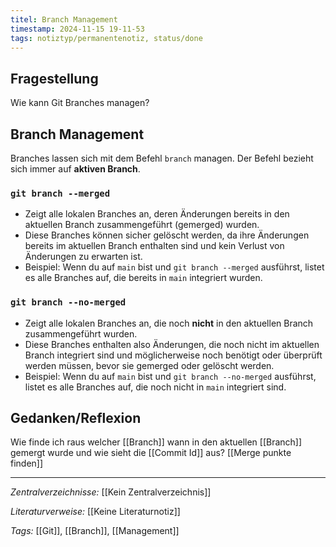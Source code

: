 ```yaml
---
titel: Branch Management
timestamp: 2024-11-15 19-11-53
tags: notiztyp/permanentenotiz, status/done
---
```

## Fragestellung
Wie kann Git Branches managen?

## Branch Management
Branches lassen sich mit dem Befehl `branch` managen. Der Befehl bezieht sich immer auf  **aktiven Branch**.

### `git branch --merged`

- Zeigt alle lokalen Branches an, deren Änderungen bereits in den aktuellen Branch zusammengeführt (gemerged) wurden.
- Diese Branches können sicher gelöscht werden, da ihre Änderungen bereits im aktuellen Branch enthalten sind und kein Verlust von Änderungen zu erwarten ist.
- Beispiel: Wenn du auf `main` bist und `git branch --merged` ausführst, listet es alle Branches auf, die bereits in `main` integriert wurden.

### `git branch --no-merged`

- Zeigt alle lokalen Branches an, die noch **nicht** in den aktuellen Branch zusammengeführt wurden.
- Diese Branches enthalten also Änderungen, die noch nicht im aktuellen Branch integriert sind und möglicherweise noch benötigt oder überprüft werden müssen, bevor sie gemerged oder gelöscht werden.
- Beispiel: Wenn du auf `main` bist und `git branch --no-merged` ausführst, listet es alle Branches auf, die noch nicht in `main` integriert sind.


## Gedanken/Reflexion
Wie finde ich raus welcher [[Branch]] wann in den aktuellen [[Branch]] gemergt wurde und wie sieht die [[Commit Id]] aus? [[Merge punkte finden]]

---
*Zentralverzeichnisse:*
[[Kein Zentralverzeichnis]]

*Literaturverweise:*
[[Keine Literaturnotiz]]

*Tags:*
[[Git]], [[Branch]], [[Management]]